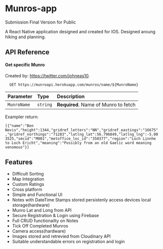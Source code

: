 
# Munros-app
Submission Final Version for Public


A React Native application designed and created for IOS. Designed aroung hiking and planning.



## API Reference

#### Get specific Munro

Created by:  https://twitter.com/johneas10.


```http
  GET https://munroapi.herokuapp.com/munros/name/${MunroName}
```

| Parameter | Type     | Description                       |
| :-------- | :------- | :-------------------------------- |
| `MunroName`      | `string` | **Required**. Name of Munro to fetch |

Exampler return:

`[{"name":"Ben Nevis","height":1344,"gridref_letters":"NN","gridref_eastings":"16675","gridref_northings":"71283","latlng_lat":56.796849,"latlng_lng":-5.003525,"smcid":"M001","metoffice_loc_id":"350377","region":"Loch Linnhe to Loch Ericht","meaning":"Possibly from an old Gaelic word meaning venomous"}] `



## Features

- Difficult Sorting
- Map Integration
- Custom Ratings
- Cross platform
- Simple and Functional UI
- Notes with DateTime Stamps stored persistenly access devices local storage(hardware)
- Munro Lat and Long from API
- Secure Registration & Login using Firebase
- Full CRUD functionailty on Notes
- Tick Off Completed Munros
- Camera access(hardware)
- Images stored and retrevied from Cloudinary API
- Suitable understandable errors on registration and login


